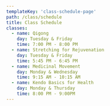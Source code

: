```yaml
---
templateKey: 'class-schedule-page'
path: /class/schedule
title: Class Schedule
classes:
  - name: Qigong 
    day: Tuesday & Friday
    time: 7:00 PM - 8:00 PM
  - name: Stretching for Rejuvenation
    day: Tuesday & Friday
    time: 5:45 PM - 6:45 PM
  - name: Medicinal Movement
    day: Monday & Wednesday
    time: 9:15 AM - 10:15 AM
  - name: Kendo Basics for Health
    day: Monday & Thursday
    time: 8:00 PM - 9:00PM
---
```

